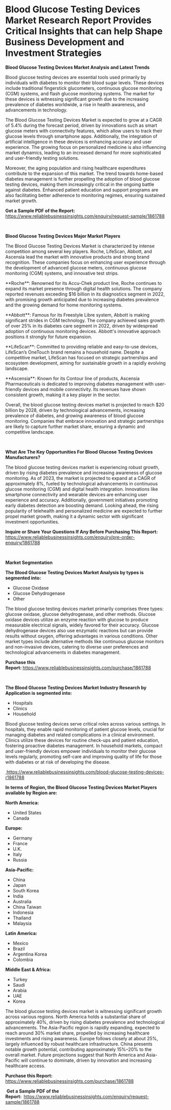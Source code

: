 <p><h1>Blood Glucose Testing Devices Market Research Report Provides Critical Insights that can help Shape Business Development and Investment Strategies</h1></p><p><strong>Blood Glucose Testing Devices Market Analysis and Latest Trends</strong></p>
<p><p>Blood glucose testing devices are essential tools used primarily by individuals with diabetes to monitor their blood sugar levels. These devices include traditional fingerstick glucometers, continuous glucose monitoring (CGM) systems, and flash glucose monitoring systems. The market for these devices is witnessing significant growth due to the increasing prevalence of diabetes worldwide, a rise in health awareness, and advancements in technology.</p><p>The Blood Glucose Testing Devices Market is expected to grow at a CAGR of 5.4% during the forecast period, driven by innovations such as smart glucose meters with connectivity features, which allow users to track their glucose levels through smartphone apps. Additionally, the integration of artificial intelligence in these devices is enhancing accuracy and user experience. The growing focus on personalized medicine is also influencing market dynamics, leading to an increased demand for more sophisticated and user-friendly testing solutions.</p><p>Moreover, the aging population and rising healthcare expenditures contribute to the expansion of this market. The trend towards home-based diabetes management is further propelling the adoption of blood glucose testing devices, making them increasingly critical in the ongoing battle against diabetes. Enhanced patient education and support programs are also facilitating better adherence to monitoring regimes, ensuring sustained market growth.</p></p>
<p><strong>Get a Sample PDF of the Report:&nbsp;</strong> <a href="https://www.reliablebusinessinsights.com/enquiry/request-sample/1861788?utm_campaign=3458&utm_medium=2&utm_source=Github&utm_content=ia&utm_term=13042025&utm_id=blood-glucose-testing-devices">https://www.reliablebusinessinsights.com/enquiry/request-sample/1861788</a></p>
<p>&nbsp;</p>
<p><strong>Blood Glucose Testing Devices Major Market Players</strong></p>
<p><p>The Blood Glucose Testing Devices Market is characterized by intense competition among several key players. Roche, LifeScan, Abbott, and Ascensia lead the market with innovative products and strong brand recognition. These companies focus on enhancing user experience through the development of advanced glucose meters, continuous glucose monitoring (CGM) systems, and innovative test strips.</p><p>**Roche**: Renowned for its Accu-Chek product line, Roche continues to expand its market presence through digital health solutions. The company reported revenues exceeding $16 billion in its diagnostics segment in 2022, with promising growth anticipated due to increasing diabetes prevalence and the growing demand for home monitoring systems.</p><p>**Abbott**: Famous for its Freestyle Libre system, Abbott is making significant strides in CGM technology. The company achieved sales growth of over 25% in its diabetes care segment in 2022, driven by widespread adoption of continuous monitoring devices. Abbott's innovative approach positions it strongly for future expansion.</p><p>**LifeScan**: Committed to providing reliable and easy-to-use devices, LifeScan’s OneTouch brand remains a household name. Despite a competitive market, LifeScan has focused on strategic partnerships and ecosystem development, aiming for sustainable growth in a rapidly evolving landscape.</p><p>**Ascensia**: Known for its Contour line of products, Ascensia Pharmaceuticals is dedicated to improving diabetes management with user-friendly devices and mobile connectivity. Its revenues have shown consistent growth, making it a key player in the sector.</p><p>Overall, the blood glucose testing devices market is projected to reach $20 billion by 2028, driven by technological advancements, increasing prevalence of diabetes, and growing awareness of blood glucose monitoring. Companies that embrace innovation and strategic partnerships are likely to capture further market share, ensuring a dynamic and competitive landscape.</p></p>
<p>&nbsp;</p>
<p><strong>What Are The Key Opportunities For Blood Glucose Testing Devices Manufacturers?</strong></p>
<p><p>The blood glucose testing devices market is experiencing robust growth, driven by rising diabetes prevalence and increasing awareness of glucose monitoring. As of 2023, the market is projected to expand at a CAGR of approximately 8%, fueled by technological advancements in continuous glucose monitoring (CGM) and digital health integration. Innovations like smartphone connectivity and wearable devices are enhancing user experience and accuracy. Additionally, government initiatives promoting early diabetes detection are boosting demand. Looking ahead, the rising popularity of telehealth and personalized medicine are expected to further propel market growth, making it a dynamic sector with significant investment opportunities.</p></p>
<p><strong>Inquire or Share Your Questions If Any Before Purchasing This Report:</strong> <a href="https://www.reliablebusinessinsights.com/enquiry/pre-order-enquiry/1861788?utm_campaign=3458&utm_medium=2&utm_source=Github&utm_content=ia&utm_term=13042025&utm_id=blood-glucose-testing-devices">https://www.reliablebusinessinsights.com/enquiry/pre-order-enquiry/1861788</a></p>
<p>&nbsp;</p>
<p><strong>Market Segmentation</strong></p>
<p><strong>The Blood Glucose Testing Devices Market Analysis by types is segmented into:</strong></p>
<p><ul><li>Glucose Oxidase</li><li>Glucose Dehydrogenase</li><li>Other</li></ul></p>
<p><p>The blood glucose testing devices market primarily comprises three types: glucose oxidase, glucose dehydrogenase, and other methods. Glucose oxidase devices utilize an enzyme reaction with glucose to produce measurable electrical signals, widely favored for their accuracy. Glucose dehydrogenase devices also use enzymatic reactions but can provide results without oxygen, offering advantages in various conditions. Other market types include alternative methods like continuous glucose monitors and non-invasive devices, catering to diverse user preferences and technological advancements in diabetes management.</p></p>
<p><strong>Purchase this Report:&nbsp;</strong><a href="https://www.reliablebusinessinsights.com/purchase/1861788?utm_campaign=3458&utm_medium=2&utm_source=Github&utm_content=ia&utm_term=13042025&utm_id=blood-glucose-testing-devices">https://www.reliablebusinessinsights.com/purchase/1861788</a></p>
<p>&nbsp;</p>
<p><strong>The Blood Glucose Testing Devices Market Industry Research by Application is segmented into:</strong></p>
<p><ul><li>Hospitals</li><li>Clinics</li><li>Household</li></ul></p>
<p><p>Blood glucose testing devices serve critical roles across various settings. In hospitals, they enable rapid monitoring of patient glucose levels, crucial for managing diabetes and related complications in a clinical environment. Clinics utilize these devices for routine check-ups and patient education, fostering proactive diabetes management. In household markets, compact and user-friendly devices empower individuals to monitor their glucose levels regularly, promoting self-care and improving quality of life for those with diabetes or at risk of developing the disease.</p></p>
<p><a href="https://www.reliablebusinessinsights.com/blood-glucose-testing-devices-r1861788?utm_campaign=3458&utm_medium=2&utm_source=Github&utm_content=ia&utm_term=13042025&utm_id=blood-glucose-testing-devices">&nbsp;https://www.reliablebusinessinsights.com/blood-glucose-testing-devices-r1861788</a></p>
<p><strong>In terms of Region, the Blood Glucose Testing Devices Market Players available by Region are:</strong></p>
<p>
    <p> <strong> North America: </strong>
        <ul>
            <li>United States</li>
            <li>Canada</li>
        </ul>
        </p> 
    <p> <strong> Europe: </strong>
        <ul>
            <li>Germany</li>
            <li>France</li>
            <li>U.K.</li>
            <li>Italy</li>
            <li>Russia</li>
        </ul>
        </p> 
    <p> <strong> Asia-Pacific: </strong>
        <ul>
            <li>China</li>
            <li>Japan</li>
            <li>South Korea</li>
            <li>India</li>
            <li>Australia</li>
            <li>China Taiwan</li>
            <li>Indonesia</li>
            <li>Thailand</li>
            <li>Malaysia</li>
        </ul>
        </p> 
    <p> <strong> Latin America: </strong>
        <ul>
            <li>Mexico</li>
            <li>Brazil</li>
            <li>Argentina Korea</li>
            <li>Colombia</li>
        </ul>
        </p> 
    <p> <strong> Middle East & Africa: </strong>
        <ul>
            <li>Turkey</li>
            <li>Saudi</li>
            <li>Arabia</li>
            <li>UAE</li>
            <li>Korea</li>
        </ul>
    </p>
    </p>
<p><p>The blood glucose testing devices market is witnessing significant growth across various regions. North America holds a substantial share of approximately 40%, driven by rising diabetes prevalence and technological advancements. The Asia-Pacific region is rapidly expanding, expected to reach around 30% market share, propelled by increasing healthcare investments and rising awareness. Europe follows closely at about 25%, largely influenced by robust healthcare infrastructure. China presents notable growth potential, contributing approximately 15%–20% to the overall market. Future projections suggest that North America and Asia-Pacific will continue to dominate, driven by innovation and increasing healthcare access.</p></p>
<p><strong>Purchase this Report: </strong><a href="https://www.reliablebusinessinsights.com/purchase/1861788?utm_campaign=3458&utm_medium=2&utm_source=Github&utm_content=ia&utm_term=13042025&utm_id=blood-glucose-testing-devices">https://www.reliablebusinessinsights.com/purchase/1861788</a></p>
<p>&nbsp;<strong>Get a Sample PDF of the Report:&nbsp;&nbsp;</strong><a href="https://www.reliablebusinessinsights.com/enquiry/request-sample/1861788?utm_campaign=3458&utm_medium=2&utm_source=Github&utm_content=ia&utm_term=13042025&utm_id=blood-glucose-testing-devices">https://www.reliablebusinessinsights.com/enquiry/request-sample/1861788</a></p>
<p><strong></strong></p>
<p><p></p><p></p><p></p></p>